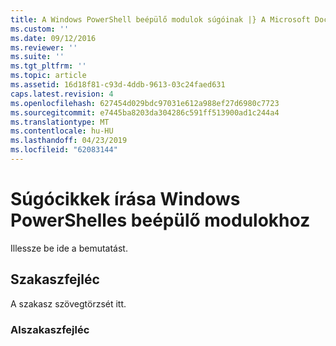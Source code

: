 ```yaml
---
title: A Windows PowerShell beépülő modulok súgóinak |} A Microsoft Docs
ms.custom: ''
ms.date: 09/12/2016
ms.reviewer: ''
ms.suite: ''
ms.tgt_pltfrm: ''
ms.topic: article
ms.assetid: 16d18f81-c93d-4ddb-9613-03c24faed631
caps.latest.revision: 4
ms.openlocfilehash: 627454d029bdc97031e612a988ef27d6980c7723
ms.sourcegitcommit: e7445ba8203da304286c591ff513900ad1c244a4
ms.translationtype: MT
ms.contentlocale: hu-HU
ms.lasthandoff: 04/23/2019
ms.locfileid: "62083144"
---
```

# <a name="writing-help-for-windows-powershell-snap-ins"></a>Súgócikkek írása Windows PowerShelles beépülő modulokhoz

Illessze be ide a bemutatást.

## <a name="section-heading"></a>Szakaszfejléc

 A szakasz szövegtörzsét itt.

### <a name="subsection-heading"></a>Alszakaszfejléc
